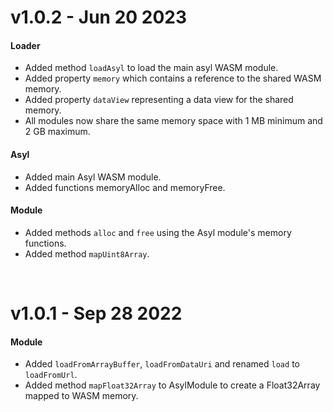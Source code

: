 # v1.0.2 - Jun 20 2023

#### Loader
- Added method `loadAsyl` to load the main asyl WASM module.
- Added property `memory` which contains a reference to the shared WASM memory.
- Added property `dataView` representing a data view for the shared memory.
- All modules now share the same memory space with 1 MB minimum and 2 GB maximum.

#### Asyl
- Added main Asyl WASM module.
- Added functions memoryAlloc and memoryFree.

#### Module
- Added methods `alloc` and `free` using the Asyl module's memory functions.
- Added method `mapUint8Array`.

<br/>

# v1.0.1 - Sep 28 2022

#### Module
- Added `loadFromArrayBuffer`, `loadFromDataUri` and renamed `load` to `loadFromUrl`.
- Added method `mapFloat32Array` to AsylModule to create a Float32Array mapped to WASM memory.
